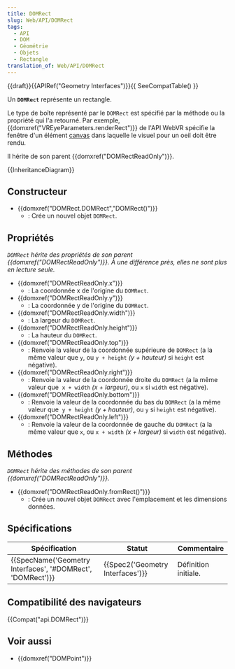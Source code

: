 ```yaml
---
title: DOMRect
slug: Web/API/DOMRect
tags:
  - API
  - DOM
  - Géométrie
  - Objets
  - Rectangle
translation_of: Web/API/DOMRect
---
```

{{draft}}{{APIRef("Geometry Interfaces")}}{{ SeeCompatTable() }}

Un **`DOMRect`** représente un rectangle.

Le type de boîte représenté par le `DOMRect` est spécifié par la méthode ou la propriété qui l'a retourné. Par exemple, {{domxref("VREyeParameters.renderRect")}} de l'API WebVR spécifie la fenêtre d'un élément [canvas](/fr/docs/Web/API/HTMLCanvasElement) dans laquelle le visuel pour un oeil doit être rendu.

Il hérite de son parent {{domxref("DOMRectReadOnly")}}.

{{InheritanceDiagram}}

## Constructeur

- {{domxref("DOMRect.DOMRect","DOMRect()")}}
  - : Crée un nouvel objet `DOMRect`.

## Propriétés

_`DOMRect` hérite des propriétés de son parent {{domxref("DOMRectReadOnly")}}. À une différence près, elles ne sont plus en lecture seule._

- {{domxref("DOMRectReadOnly.x")}}
  - : La coordonnée x de l'origine du `DOMRect`.
- {{domxref("DOMRectReadOnly.y")}}
  - : La coordonnée y de l'origine du `DOMRect`.
- {{domxref("DOMRectReadOnly.width")}}
  - : La largeur du `DOMRect`.
- {{domxref("DOMRectReadOnly.height")}}
  - : La hauteur du `DOMRect`.
- {{domxref("DOMRectReadOnly.top")}}
  - : Renvoie la valeur de la coordonnée supérieure de `DOMRect` (a la même valeur que `y`, ou `y + height` _(y + hauteur)_ si `height` est négative).
- {{domxref("DOMRectReadOnly.right")}}
  - : Renvoie la valeur de la coordonnée droite du `DOMRect` (a la même valeur que  `x + width` _(x + largeur)_, ou `x` si `width` est négative).
- {{domxref("DOMRectReadOnly.bottom")}}
  - : Renvoie la valeur de la coordonnée du bas du `DOMRect` (a la même valeur que  `y + height` _(y + hauteur)_, ou `y` si `height` est négative).
- {{domxref("DOMRectReadOnly.left")}}
  - : Renvoie la valeur de la coordonnée de gauche du `DOMRect` (a la même valeur que `x`, ou `x + width` _(x + largeur)_ si `width` est négative).

## Méthodes

_`DOMRect` hérite des méthodes de son parent {{domxref("DOMRectReadOnly")}}._

- {{domxref("DOMRectReadOnly.fromRect()")}}
  - : Crée un nouvel objet `DOMRect` avec l'emplacement et les dimensions données.

## Spécifications

| Spécification                                                                | Statut                                       | Commentaire          |
| ---------------------------------------------------------------------------- | -------------------------------------------- | -------------------- |
| {{SpecName('Geometry Interfaces', '#DOMRect', 'DOMRect')}} | {{Spec2('Geometry Interfaces')}} | Définition initiale. |

## Compatibilité des navigateurs

{{Compat("api.DOMRect")}}

## Voir aussi

- {{domxref("DOMPoint")}}
